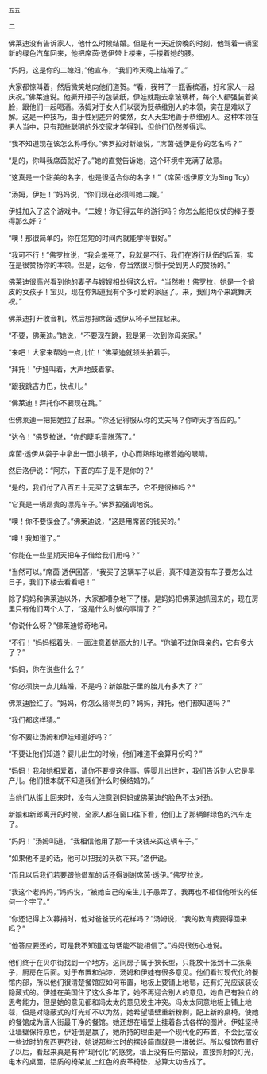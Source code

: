     五五 

   二

   佛莱迪没有告诉家人，他什么时候结婚。但是有一天近傍晚的时刻，他驾着一辆蛮新的绿色汽车回来，他把席茵·透伊带上楼来，手搂着她的腰。

   “妈妈，这是你的二媳妇，”他宣布，“我们昨天晚上结婚了。”

   大家都惊叫着，然后微笑地向他们道贺。“看，我带了一瓶香槟酒，好和家人一起庆祝。”佛莱迪说。他撕开瓶子的包装纸，伊娃就跑去拿玻璃杯，每个人都强装着笑脸，跟他们一起喝酒。汤姆对于女人们以褒为贬恭维别人的本领，实在是难以了解。这是一种技巧，由于性别差异的使然，女人天生地善于恭维别人。这种本领在男人当中，只有那些聪明的外交家才学得到，但他们仍然差得远。

   “我不知道现在该怎么称呼你。”佛罗拉对新娘说，“席茵·透伊是你的艺名吗？”

   “是的，你叫我席茵就好了。”她的直觉告诉她，这个环境中充满了敌意。

   “这真是一个甜美的名字，也是很适合你的名字！”（席茵·透伊原文为Sing Toy）

   “汤姆，伊娃！”妈妈说，“你们现在必须叫她二嫂。”

   伊娃加入了这个游戏中。“二嫂！你记得去年的游行吗？你怎么能把仪仗的棒子耍得那么好？”

   “噢！那很简单的，你在短短的时间内就能学得很好。”

   “我可不行！”佛罗拉说，“我会羞死了，我就是不行。我们在游行队伍的后面，实在是很赞扬你的本领。但是，达令，你当然很习惯于受到男人的赞扬的。”

   佛莱迪很高兴看到他的妻子与嫂嫂相处得这么好。“当然啦！佛罗拉，她是一个俏皮的女孩子！宝贝，现在你知道我有个多可爱的家庭了。来，我们两个来跳舞庆祝。”

   佛莱迪打开收音机，然后想把席茵·透伊从椅子里拉起来。

   “不要，佛莱迪。”她说，“不要现在跳，我是第一次到你母亲家。”

   “来吧！大家来帮她一点儿忙！”佛莱迪就领头拍着手。

   “拜托！”伊娃叫着，大声地鼓着掌。

   “跟我跳吉力巴，快点儿。”

   “佛莱迪！拜托你不要现在跳。”

   但佛莱迪一把把她拉了起来。“你还记得服从你的丈夫吗？你昨天才答应的。”

   “达令！”佛罗拉说，“你的睫毛膏脱落了。”

   席茵·透伊从袋子中拿出一面小镜子，小心而熟练地擦着她的眼睛。

   然后洛伊说：“阿东，下面的车子是不是你的？”

   “是的，我们付了八百五十元买了这辆车子，它不是很棒吗？”

   “它真是一辆昂贵的漂亮车子。”佛罗拉强调地说。

   “噢！你不要误会了。”佛莱迪说，“这是用席茵的钱买的。”

   “噢！我知道了。”

   “你能在一些星期天把车子借给我们用吗？”

   “当然可以。”席茵·透伊回答，“我买了这辆车子以后，真不知道没有车子要怎么过日子，我们下楼去看看吧！”

   除了妈妈和佛莱迪以外，大家都嘈杂地下了楼。是妈妈把佛莱迪抓回来的，现在房里只有他们两个人了，“这是什么时候的事情了？”

   “你说什么呀？”佛莱迪惊奇地问。

   “不行！”妈妈摇着头，一面注意着她高大的儿子。“你骗不过你母亲的，它有多大了？”

   “妈妈，你在说些什么？”

   “你必须快一点儿结婚，不是吗？新娘肚子里的胎儿有多大了？”

   佛莱迪脸红了。“妈妈，你怎么猜得到的？妈妈，拜托，他们都知道吗？”

   “我们都这样猜。”

   “你不要让汤姆和伊娃知道好吗？”

   “不要让他们知道？婴儿出生的时候，他们难道不会算月份吗？”

   “妈妈！我和她相爱着，请你不要提这件事。等婴儿出世时，我们告诉别人它是早产儿。他们根本就不知道我们什么时候结婚的。”

   当他们从街上回来时，没有人注意到妈妈或佛莱迪的脸色不太对劲。

   新娘和新郎离开的时候，全家人都在窗口往下看，他们上了那辆鲜绿色的汽车走了。

   “妈妈！”汤姆叫道，“我相信他用了那一千块钱来买这辆车子。”

   “如果他不是的话，他可以把我的头砍下来。”洛伊说。

   “而且以后我们若要跟他借车的话还得谢谢席茵·透伊。”佛罗拉说。

   “我这个老妈妈，”妈妈说，“被她自己的亲生儿子愚弄了。我再也不相信他所说的任何一个字了。”

   “你还记得上次募捐时，他对爸爸玩的花样吗？”汤姆说，“我的教育费要得回来吗？”

   “他答应要还的，可是我不知道这句话能不能相信了。”妈妈很伤心地说。

   他们终于在贝尔街找到一个地方。这间房子属于狭长型，只能放十张到十二张桌子，厨房在后面。对于布置和油漆，汤姆和伊娃有很多意见。他们看过现代化的餐馆内部，所以他们很清楚餐馆应如何布置，地板上要铺上地毯，还有灯光应该装设隐藏式的。伊娃在美国住了这么多年了，她不再迎合别人的意见，她自己有独立的思考能力，但是她的意见都和冯太太的意见发生冲突。冯太太同意地板上铺上地毯，但是对隐蔽式的灯光却不以为然，她希望墙壁重新粉刷，配上新的桌椅，使她的餐馆成为唐人街最干净的餐馆。她还想在墙壁上挂着各式各样的图片。伊娃坚持让墙壁保持原色，伊娃倒是赢了，她所持的理由是一个现代化的布置，不会比摆设一些过时的东西更花钱，她说那些过时的摆设简直就是一堆破烂。所以餐馆布置好了以后，看起来真是有种“现代化”的感觉，墙上没有任何摆设，直接照射的灯光，电木的桌面，铝质的椅架加上红色的皮革椅垫，总算大功告成了。

